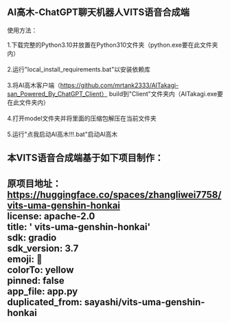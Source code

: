 AI高木-ChatGPT聊天机器人VITS语音合成端
---
使用方法：<br>

1.下载完整的Python3.10并放置在Python310文件夹（python.exe要在此文件夹内）<br><br>
2.运行"local_install_requirements.bat"以安装依赖库<br><br>
3.将AI高木客户端（https://github.com/mrtank2333/AITakagi-san_Powered_By_ChatGPT_Client）
build到"Client"文件夹内（AITakagi.exe要在此文件夹内）<br><br>
4.打开model文件夹并将里面的压缩包解压在当前文件夹<br><br>
5.运行"点我启动AI高木!!!.bat"启动AI高木<br>

本VITS语音合成端基于如下项目制作：
---
原项目地址：https://huggingface.co/spaces/zhangliwei7758/vits-uma-genshin-honkai
<br>
license: apache-2.0<br>
title: ' vits-uma-genshin-honkai'<br>
sdk: gradio<br>
sdk_version: 3.7<br>
emoji: 🐨<br>
colorTo: yellow<br>
pinned: false<br>
app_file: app.py<br>
duplicated_from: sayashi/vits-uma-genshin-honkai<br>
---
